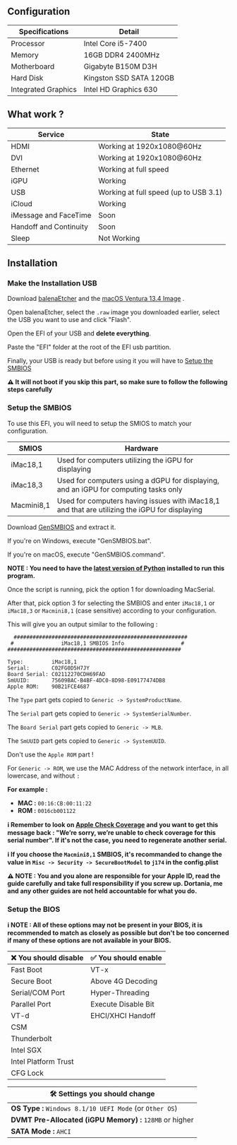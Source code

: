 ## Configuration

| Specifications | Detail |
| -------------- | ------ |
| Processor | Intel Core i5-7400 |
| Memory | 16GB DDR4 2400MHz |
| Motherboard | Gigabyte B150M D3H |
| Hard Disk | Kingston SSD SATA 120GB |
| Integrated Graphics | Intel HD Graphics 630 |

## What work ?

| Service | State |
| ------- | ----- |
| HDMI | Working at 1920x1080@60Hz |
| DVI | Working at 1920x1080@60Hz |
| Ethernet | Working at full speed |
| iGPU | Working |
| USB | Working at full speed (up to USB 3.1) |
| iCloud | Working |
| iMessage and FaceTime | Soon |
| Handoff and Continuity | Soon |
| Sleep | Not Working |

## Installation

### Make the Installation USB

Download [balenaEtcher](https://www.balena.io/etcher/) and the [macOS Ventura 13.4 Image](https://www.mediafire.com/file/7nwiwc08e1tbsjg/Olarila+Ventura+13.4.raw/file) .

Open balenaEtcher, select the `.raw` image you downloaded earlier, select the USB you want to use and click "Flash".

Open the EFI of your USB and **delete everything**.

Paste the "EFI" folder at the root of the EFI usb partition.

Finally, your USB is ready but before using it you will have to [Setup the SMBIOS](#setup-the-smbios)

**⚠️ It will not boot if you skip this part, so make sure to follow the following steps carefully**

### Setup the SMBIOS

To use this EFI, you will need to setup the SMIOS to match your configuration.

| SMIOS | Hardware |
| ----- | -------- |
| iMac18,1 | Used for computers utilizing the iGPU for displaying |
| iMac18,3 | Used for computers using a dGPU for displaying, and an iGPU for computing tasks only |
| Macmini8,1 | Used for computers having issues with iMac18,1 and that are utilizing the iGPU for displaying |

Download [GenSMBIOS](https://github.com/corpnewt/GenSMBIOS/archive/refs/heads/master.zip) and extract it.

If you're on Windows, execute "GenSMBIOS.bat".

If you're on macOS, execute "GenSMBIOS.command".

**NOTE : You need to have the [latest version of Python](https://www.python.org/downloads/) installed to run this program.**

Once the script is running, pick the option 1 for downloading MacSerial.

After that, pick option 3 for selecting the SMBIOS and enter `iMac18,1` or `iMac18,3` or `Macmini8,1` (case sensitive) according to your configuration.

This will give you an output similar to the following : 

```
  #######################################################
 #               iMac18,1 SMBIOS Info                  #
#######################################################

Type:         iMac18,1
Serial:       C02FG0D5H7JY
Board Serial: C02112270CDH69FAD
SmUUID:       75609BAC-B4BF-4DC0-8D98-E09177474DB8
Apple ROM:    90B21FCE4687
```

The `Type` part gets copied to `Generic -> SystemProductName`.

The `Serial` part gets copied to `Generic -> SystemSerialNumber`.

The `Board Serial` part gets copied to `Generic -> MLB`.

The `SmUUID` part gets copied to `Generic -> SystemUUID`.

Don't use the `Apple ROM` part !

For `Generic -> ROM`, we use the MAC Address of the network interface, in all lowercase, and without `:`

**For example :**
- **MAC :** `00:16:CB:00:11:22`
- **ROM :** `0016cb001122`

**ℹ️ Remember to look on [Apple Check Coverage](https://checkcoverage.apple.com/) and you want to get this message back : "We’re sorry, we’re unable to check coverage for this serial number". If it's not the case, you need to regenerate another serial.**

**ℹ️ If you choose the `Macmini8,1` SMBIOS, it's recommanded to change the value in `Misc -> Security -> SecureBootModel` to `j174` in the config.plist**

**⚠️ NOTE : You and you alone are responsible for your Apple ID, read the guide carefully and take full responsibility if you screw up. Dortania, me and any other guides are not held accountable for what you do.**

### Setup the BIOS
**ℹ️ NOTE : All of these options may not be present in your BIOS, it is recommended to match as closely as possible but don't be too concerned if many of these options are not available in your BIOS.**

| ❌ You should disable | ✅ You should enable |
|-----------------------|----------------------|
| Fast Boot             | VT-x                 |
| Secure Boot           | Above 4G Decoding    |
| Serial/COM Port       | Hyper-Threading      |
| Parallel Port         | Execute Disable Bit  |
| VT-d                  | EHCI/XHCI Handoff    |
| CSM                   |                      |
| Thunderbolt           |                      |
| Intel SGX             |                      |
| Intel Platform Trust  |                      |
| CFG Lock              |                      |

|                🛠️ Settings you should change              |
|-----------------------------------------------------------|
| **OS Type :** `Windows 8.1/10 UEFI Mode` (or `Other OS`)  |
| **DVMT Pre-Allocated (iGPU Memory) :** `128MB` or higher  |
| **SATA Mode :** `AHCI`                                    |